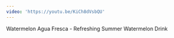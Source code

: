 ```yaml
---
video: 'https://youtu.be/KiCh8dVsbQU'
---
```

Watermelon Agua Fresca - Refreshing Summer Watermelon Drink
